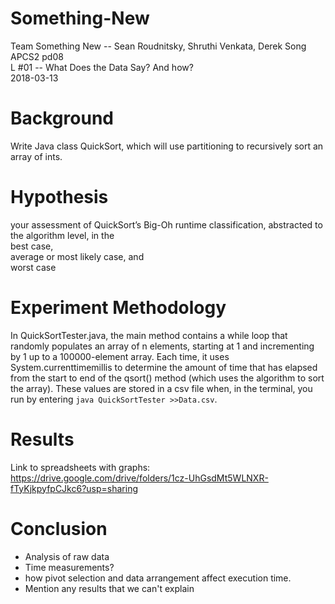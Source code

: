 # Something-New

Team Something New -- Sean Roudnitsky, Shruthi Venkata, Derek Song  
APCS2 pd08  
L #01 -- What Does the Data Say? And how?  
2018-03-13  

# Background
Write Java class QuickSort, which will use partitioning to recursively sort an array of ints.

# Hypothesis  
your assessment of QuickSort’s Big-Oh runtime classification, abstracted to the algorithm level, in the  
    best case,  
    average or most likely case, and  
    worst case  

# Experiment Methodology
In QuickSortTester.java, the main method contains a while loop that randomly populates an array of n elements, starting at 1 and incrementing by 1 up to a 100000-element array. Each time, it uses System.currenttimemillis to determine the amount of time that has elapsed from the start to end of the qsort() method (which uses the algorithm to sort the array). These values are stored in a csv file when, in the terminal, you run by entering `java QuickSortTester >>Data.csv`.

# Results
Link to spreadsheets with graphs:  
https://drive.google.com/drive/folders/1cz-UhGsdMt5WLNXR-fTyKjkpyfpCJkc6?usp=sharing

# Conclusion
- Analysis of raw data  
- Time measurements?   
- how pivot selection and data arrangement affect execution time.  
- Mention any results that we can't explain
